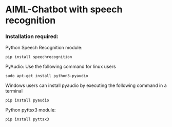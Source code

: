 # AIML-Chatbot with speech recognition

### Installation required:

Python Speech Recognition module:

  `pip install speechrecognition`

PyAudio: Use the following command for linux users

`sudo apt-get install python3-pyaudio`

Windows users can install pyaudio by executing the following command in a terminal

`pip install pyaudio`

Python pyttsx3 module:

`pip install pyttsx3`
